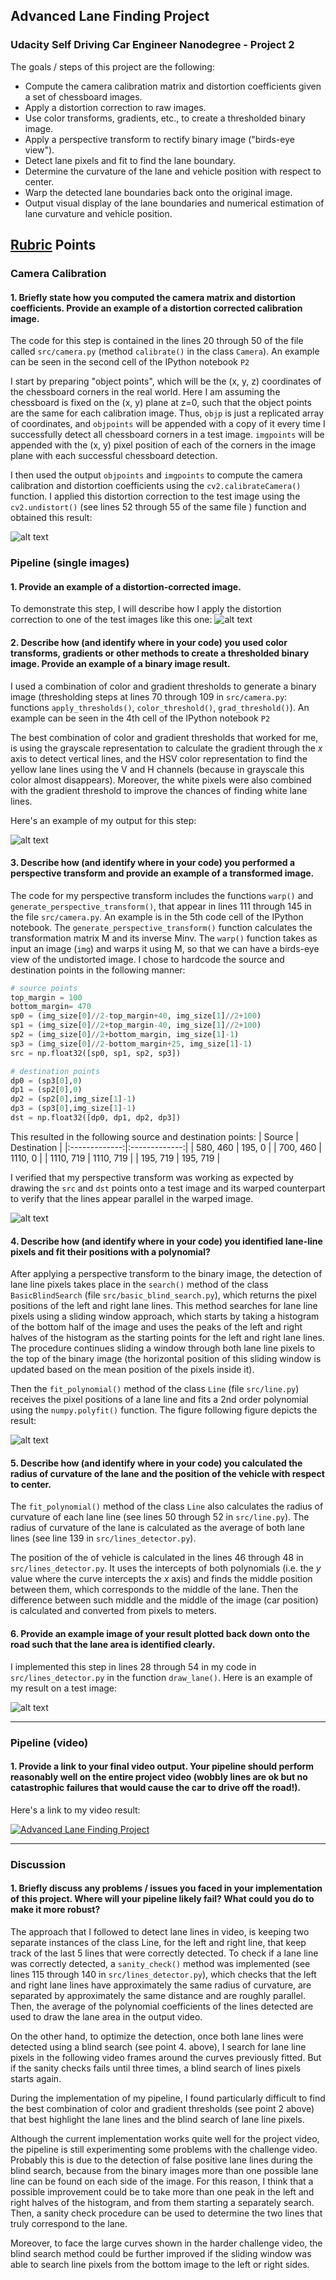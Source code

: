 ## Advanced Lane Finding Project
### Udacity Self Driving Car Engineer Nanodegree - Project 2

The goals / steps of this project are the following:

* Compute the camera calibration matrix and distortion coefficients given a set of chessboard images.
* Apply a distortion correction to raw images.
* Use color transforms, gradients, etc., to create a thresholded binary image.
* Apply a perspective transform to rectify binary image ("birds-eye view").
* Detect lane pixels and fit to find the lane boundary.
* Determine the curvature of the lane and vehicle position with respect to center.
* Warp the detected lane boundaries back onto the original image.
* Output visual display of the lane boundaries and numerical estimation of lane curvature and vehicle position.

[//]: # (Image References)

[image1]: ./output_images/undistort_img.jpg "Undistorted"
[image2]: ./output_images/undistorted_test.jpg "Road Transformed"
[image3]: ./output_images/binary_test.jpg "Binary Example"
[image4]: ./output_images/warped_straight_lines.jpg "Warp Example"
[image5]: ./output_images/color_fit_lines.jpg "Fit Visual"
[image6]: ./output_images/example_output.jpg "Output"
[video1]: ./output_videos/out_project_video.mp4 "Video"

## [Rubric](https://review.udacity.com/#!/rubrics/571/view) Points

### Camera Calibration

#### 1. Briefly state how you computed the camera matrix and distortion coefficients. Provide an example of a distortion corrected calibration image.

The code for this step is contained in the lines 20 through 50 of the file called `src/camera.py` (method `calibrate()` in the class `Camera`).  An example can be seen in the second cell of the IPython notebook `P2`

I start by preparing "object points", which will be the (x, y, z) coordinates of the chessboard corners in the real world. Here I am assuming the chessboard is fixed on the (x, y) plane at z=0, such that the object points are the same for each calibration image.  Thus, `objp` is just a replicated array of coordinates, and `objpoints` will be appended with a copy of it every time I successfully detect all chessboard corners in a test image.  `imgpoints` will be appended with the (x, y) pixel position of each of the corners in the image plane with each successful chessboard detection.  

I then used the output `objpoints` and `imgpoints` to compute the camera calibration and distortion coefficients using the `cv2.calibrateCamera()` function.  I applied this distortion correction to the test image using the `cv2.undistort()` (see lines 52 through 55 of the same file ) function and obtained this result: 

![alt text][image1]

### Pipeline (single images)

#### 1. Provide an example of a distortion-corrected image.

To demonstrate this step, I will describe how I apply the distortion correction to one of the test images like this one:
![alt text][image2]

#### 2. Describe how (and identify where in your code) you used color transforms, gradients or other methods to create a thresholded binary image.  Provide an example of a binary image result.

I used a combination of color and gradient thresholds to generate a binary image (thresholding steps at lines 70 through 109 in `src/camera.py`: functions `apply_thresholds()`, `color_threshold()`, `grad_threshold()`).  An example can be seen in the 4th cell of the IPython notebook `P2`

The best combination of color and gradient thresholds that worked for me, is using the grayscale representation to calculate the gradient through the *x* axis to detect vertical lines, and the HSV color representation to find the yellow lane lines using the V and H channels (because in grayscale this color almost disappears). Moreover, the white pixels were also combined with the gradient threshold to improve the chances of finding white lane lines.

Here's an example of my output for this step:

![alt text][image3]

#### 3. Describe how (and identify where in your code) you performed a perspective transform and provide an example of a transformed image.

The code for my perspective transform includes the functions `warp()` and `generate_perspective_transform()`, that appear in lines 111 through 145 in the file `src/camera.py`. An example is in the 5th code cell of the IPython notebook. 
The `generate_perspective_transform()` function calculates the transformation matrix M and its inverse Minv. The `warp()` function takes as input an image (`img`) and warps it using M, so that we can have a birds-eye view of the undistorted image. I chose to hardcode the source and destination points in the following manner:

```python
# source points
top_margin = 100
bottom_margin= 470
sp0 = (img_size[0]//2-top_margin+40, img_size[1]//2+100)
sp1 = (img_size[0]//2+top_margin-40, img_size[1]//2+100)
sp2 = (img_size[0]//2+bottom_margin, img_size[1]-1)
sp3 = (img_size[0]//2-bottom_margin+25, img_size[1]-1)
src = np.float32([sp0, sp1, sp2, sp3])

# destination points
dp0 = (sp3[0],0) 
dp1 = (sp2[0],0) 
dp2 = (sp2[0],img_size[1]-1)
dp3 = (sp3[0],img_size[1]-1) 
dst = np.float32([dp0, dp1, dp2, dp3])
```

This resulted in the following source and destination points:
| Source        | Destination   | 
|:-------------:|:-------------:| 
| 580, 460      | 195, 0        | 
| 700, 460      | 1110, 0       |
| 1110, 719     | 1110, 719     |
| 195, 719      | 195, 719      |

I verified that my perspective transform was working as expected by drawing the `src` and `dst` points onto a test image and its warped counterpart to verify that the lines appear parallel in the warped image.

![alt text][image4]

#### 4. Describe how (and identify where in your code) you identified lane-line pixels and fit their positions with a polynomial?

After applying a perspective transform to the binary image, the detection of lane line pixels takes place in the `search()` method of the class `BasicBlindSearch` (file `src/basic_blind_search.py`), which returns the pixel positions of the left and right lane lines. This method searches for lane line pixels using a sliding window approach, which starts by taking a histogram of the bottom half of the image and uses the peaks of the left and right halves of the histogram as the starting points for the left and right lane lines. The procedure continues sliding a window through both lane line pixels to the top of the binary image (the horizontal position of this sliding window is updated based on the mean position of the pixels inside it).

Then the `fit_polynomial()` method of the class `Line` (file `src/line.py`) receives the pixel positions of a lane line and fits a 2nd order polynomial using the `numpy.polyfit()` function. The figure following figure depicts the result:


![alt text][image5]

#### 5. Describe how (and identify where in your code) you calculated the radius of curvature of the lane and the position of the vehicle with respect to center.

 The `fit_polynomial()` method of the class `Line` also calculates the radius of curvature of each lane line (see lines 50 through 52 in `src/line.py`). The radius of curvature of the lane is calculated as the average of both lane lines (see line 139 in  `src/lines_detector.py`).

The position of the of vehicle is calculated in the lines 46 through 48 in `src/lines_detector.py`. It uses the intercepts of both polynomials (i.e. the *y* value where the curve intercepts the *x* axis) and finds the middle position between them, which corresponds to the middle of the lane. Then the difference between such middle and the middle of the image (car position) is calculated and converted from pixels to meters.

#### 6. Provide an example image of your result plotted back down onto the road such that the lane area is identified clearly.

I implemented this step in lines 28 through 54 in my code in `src/lines_detector.py` in the function `draw_lane()`.  Here is an example of my result on a test image:

![alt text][image6]

---

### Pipeline (video)

#### 1. Provide a link to your final video output.  Your pipeline should perform reasonably well on the entire project video (wobbly lines are ok but no catastrophic failures that would cause the car to drive off the road!).

Here's a link to my video result:

[![Advanced Lane Finding Project](http://img.youtube.com/vi/hiKdwV7CWlA/0.jpg)](http://www.youtube.com/watch?v=hiKdwV7CWlA "Advanced Lane Finding Project")

---

### Discussion

#### 1. Briefly discuss any problems / issues you faced in your implementation of this project.  Where will your pipeline likely fail?  What could you do to make it more robust?

The approach that I followed to detect lane lines in video, is keeping two separate instances of the class Line, for the left and right line, that keep track of the last 5 lines that were correctly detected. To check if a lane line was correctly detected, a `sanity_check()` method was implemented (see lines 115 through 140 in `src/lines_detector.py`), which checks that the left and right lane lines have approximately the same radius of curvature, are separated by approximately the same distance and are roughly parallel. Then, the average of the polynomial coefficients of the lines detected are used to draw the lane area in the output video.

On the other hand, to optimize the detection, once both lane lines were detected using a blind search (see point 4. above), I search for lane line pixels in the following video frames around the curves previously fitted. But if the sanity checks fails until three times, a blind search of lines pixels starts again.

During the implementation of my pipeline, I found particularly difficult to find the best combination of color and gradient thresholds (see point 2 above) that best highlight the lane lines and the blind search of lane line pixels.

Although the current implementation works quite well for the project video, the pipeline is still experimenting some problems with the challenge video. Probably this is due to the detection of false positive lane lines during the blind search, because from the binary images more than one possible lane line can be found on each side of the image. For this reason, I think that a possible improvement could be to take more than one peak in the left and right halves of the histogram, and from them starting a separately search. Then, a sanity check procedure can be used to determine the two lines that truly correspond to the lane. 

Moreover, to face the large curves shown in the harder challenge video, the blind search method could be further improved if the sliding window was able to search line pixels from the bottom image to the left or right sides.
